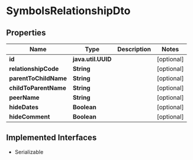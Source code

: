 

# SymbolsRelationshipDto


## Properties

Name | Type | Description | Notes
------------ | ------------- | ------------- | -------------
**id** | **java.util.UUID** |  |  [optional]
**relationshipCode** | **String** |  |  [optional]
**parentToChildName** | **String** |  |  [optional]
**childToParentName** | **String** |  |  [optional]
**peerName** | **String** |  |  [optional]
**hideDates** | **Boolean** |  |  [optional]
**hideComment** | **Boolean** |  |  [optional]


## Implemented Interfaces

* Serializable


